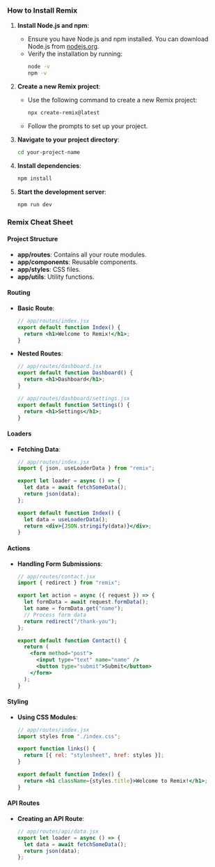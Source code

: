 ### How to Install Remix

1. **Install Node.js and npm**:

   - Ensure you have Node.js and npm installed. You can download Node.js from [nodejs.org](https://nodejs.org/).
   - Verify the installation by running:
     ```bash
     node -v
     npm -v
     ```

2. **Create a new Remix project**:

   - Use the following command to create a new Remix project:
     ```bash
     npx create-remix@latest
     ```
   - Follow the prompts to set up your project.

3. **Navigate to your project directory**:

   ```bash
   cd your-project-name
   ```

4. **Install dependencies**:

   ```bash
   npm install
   ```

5. **Start the development server**:
   ```bash
   npm run dev
   ```

### Remix Cheat Sheet

#### Project Structure

- **app/routes**: Contains all your route modules.
- **app/components**: Reusable components.
- **app/styles**: CSS files.
- **app/utils**: Utility functions.

#### Routing

- **Basic Route**:

  ```jsx
  // app/routes/index.jsx
  export default function Index() {
  	return <h1>Welcome to Remix!</h1>;
  }
  ```

- **Nested Routes**:

  ```jsx
  // app/routes/dashboard.jsx
  export default function Dashboard() {
    return <h1>Dashboard</h1>;
  }

  // app/routes/dashboard/settings.jsx
  export default function Settings() {
    return <h1>Settings</h1>;
  }
  ```

#### Loaders

- **Fetching Data**:

  ```jsx
  // app/routes/index.jsx
  import { json, useLoaderData } from "remix";

  export let loader = async () => {
    let data = await fetchSomeData();
    return json(data);
  };

  export default function Index() {
    let data = useLoaderData();
    return <div>{JSON.stringify(data)}</div>;
  }
  ```

#### Actions

- **Handling Form Submissions**:

  ```jsx
  // app/routes/contact.jsx
  import { redirect } from "remix";

  export let action = async ({ request }) => {
    let formData = await request.formData();
    let name = formData.get("name");
    // Process form data
    return redirect("/thank-you");
  };

  export default function Contact() {
    return (
      <form method="post">
        <input type="text" name="name" />
        <button type="submit">Submit</button>
      </form>
    );
  }
  ```

#### Styling

- **Using CSS Modules**:

  ```jsx
  // app/routes/index.jsx
  import styles from "./index.css";

  export function links() {
    return [{ rel: "stylesheet", href: styles }];
  }

  export default function Index() {
    return <h1 className={styles.title}>Welcome to Remix!</h1>;
  }
  ```

#### API Routes

- **Creating an API Route**:
  ```jsx
  // app/routes/api/data.jsx
  export let loader = async () => {
  	let data = await fetchSomeData();
  	return json(data);
  };
  ```
